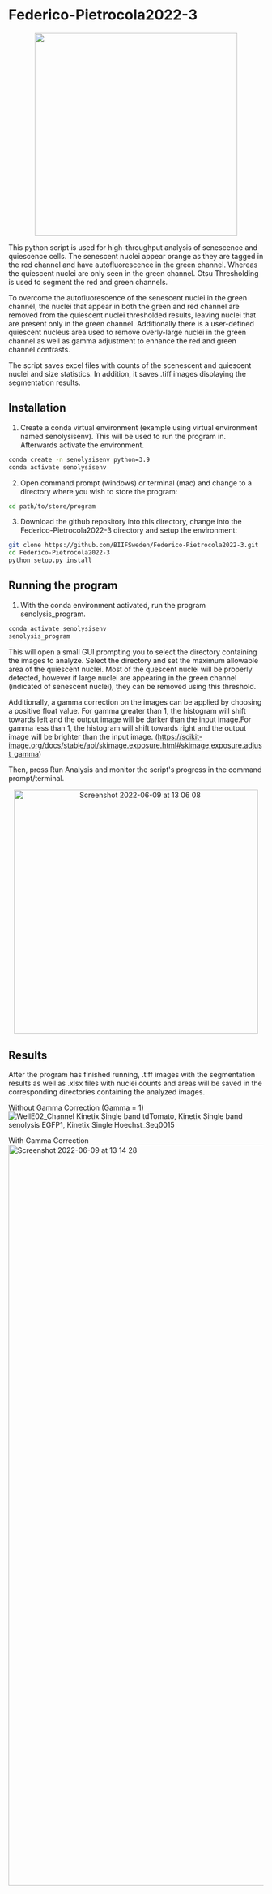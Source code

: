 # Federico-Pietrocola2022-3

<p align="center">
<img src="https://user-images.githubusercontent.com/43760657/168568815-f88ab2f9-f87c-4223-8bf3-dc6c8b1f995c.jpg" width="400" height="400">
</p>

This python script is used for high-throughput analysis of senescence and quiescence cells. The senescent nuclei appear orange as they are tagged in the red channel and have autofluorescence in the green channel. Whereas the quiescent nuclei are only seen in the green channel. Otsu Thresholding is used to segment the red and green channels.

To overcome the autofluorescence of the senescent nuclei in the green channel, the nuclei that appear in both the green and red channel are removed from the quiescent nuclei thresholded results, leaving nuclei that are present only in the green channel. Additionally there is a user-defined quiescent nucleus area used to remove overly-large nuclei in the green channel as well as gamma adjustment to enhance the red and green channel contrasts.

The script saves excel files with counts of the scenescent and quiescent nuclei and size statistics. In addition, it saves .tiff images displaying the segmentation results.


## Installation

1. Create a conda virtual environment (example using virtual environment named senolysisenv). This will be used to run the program in. Afterwards activate the environment.
```bash
conda create -n senolysisenv python=3.9
conda activate senolysisenv
```

2. Open command prompt (windows) or terminal (mac) and change to a directory where you wish to store the program:

```bash
cd path/to/store/program
```

3. Download the github repository into this directory, change into the Federico-Pietrocola2022-3 directory and setup the environment:
```bash
git clone https://github.com/BIIFSweden/Federico-Pietrocola2022-3.git
cd Federico-Pietrocola2022-3
python setup.py install
```

## Running the program

1. With the conda environment activated, run the program senolysis_program.
```bash
conda activate senolysisenv
senolysis_program
```
This will open a small GUI prompting you to select the directory containing the images to analyze. Select the directory and set the maximum allowable area of the quiescent nuclei. Most of the quescent nuclei will be properly detected, however if large nuclei are appearing in the green channel (indicated of senescent nuclei), they can be removed using this threshold.

Additionally, a gamma correction on the images can be applied by choosing a positive float value. For gamma greater than 1, the histogram will shift towards left and the output image will be darker than the input image.For gamma less than 1, the histogram will shift towards right and the output image will be brighter than the input image. (https://scikit-image.org/docs/stable/api/skimage.exposure.html#skimage.exposure.adjust_gamma)

Then, press Run Analysis and monitor the script's progress in the command prompt/terminal.

<p align="center">
<img width="482" alt="Screenshot 2022-06-09 at 13 06 08" src="https://user-images.githubusercontent.com/43760657/172833722-3675a16d-e26f-4452-b2f4-ebe61c6238e5.png">
</p>




## Results

After the program has finished running, .tiff images with the segmentation results as well as .xlsx files with nuclei counts and areas will be saved in the corresponding directories containing the analyzed images.

Without Gamma Correction (Gamma = 1)
![WellE02_Channel Kinetix Single band tdTomato, Kinetix Single band senolysis  EGFP1, Kinetix Single  Hoechst_Seq0015](https://user-images.githubusercontent.com/43760657/170046965-f4a9b199-4ab4-4eb0-b804-e63de4adf3c7.jpg)

With Gamma Correction
<img width="1460" alt="Screenshot 2022-06-09 at 13 14 28" src="https://user-images.githubusercontent.com/43760657/172834170-1bba1914-82a7-4f63-83b8-cfc09a6b8a75.png">
